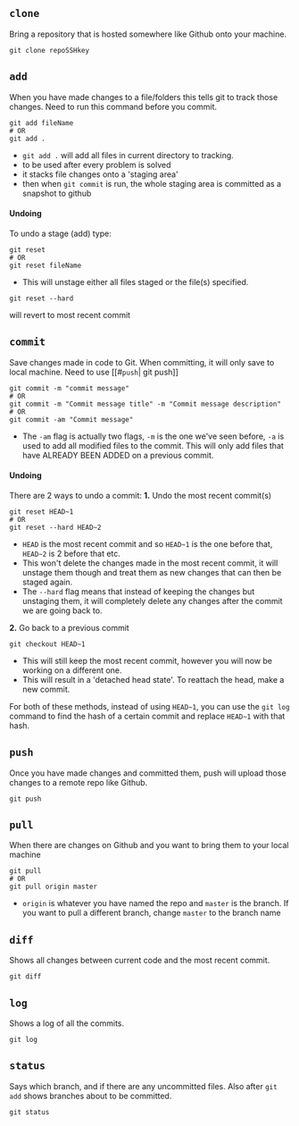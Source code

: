 ## `clone`
Bring a repository that is hosted somewhere like Github onto your machine.
```shell
git clone repoSSHkey
```

## `add`
When you have made changes to a file/folders this tells git to track those changes.
Need to run this command before you commit.
```shell
git add fileName
# OR
git add .
```
- `git add .` will add all files in current directory to tracking.
- to be used after every problem is solved
- it stacks file changes onto a 'staging area'
- then when `git commit` is run, the whole staging area is committed as a snapshot to github

#### Undoing
To undo a stage (add) type:
```shell
git reset
# OR
git reset fileName
```
- This will unstage either all files staged or the file(s) specified.
```shell
git reset --hard
```
will revert to most recent commit

## `commit`
Save changes made in code to Git.
When committing, it will only save to local machine. Need to use [[#`push`| git push]]
```
git commit -m "commit message"
# OR
git commit -m "Commit message title" -m "Commit message description"
# OR
git commit -am "Commit message"
```
- The `-am` flag is actually two flags, `-m` is the one we've seen before, `-a` is used to add all modified files to the commit. This will only add files that have ALREADY BEEN ADDED on a previous commit.

#### Undoing
There are 2 ways to undo a commit:
**1.** Undo the most recent commit(s)
```shell
git reset HEAD~1
# OR
git reset --hard HEAD~2
```
- `HEAD` is the most recent commit and so `HEAD~1` is the one before that, `HEAD~2` is 2 before that etc.
- This won't delete the changes made in the most recent commit, it will unstage them though and treat them as new changes that can then be staged again.
- The `--hard` flag means that instead of keeping the changes but unstaging them, it will completely delete any changes after the commit we are going back to.

**2.** Go back to a previous commit
```shell
git checkout HEAD~1
```
- This will still keep the most recent commit, however you will now be working on a different one.
- This will result in a 'detached head state'. To reattach the head, make a new commit.

For both of these methods, instead of using `HEAD~1`, you can use the `git log` command to find the hash of a certain commit and replace `HEAD~1` with that hash.

## `push`
Once you have made changes and committed them, push will upload those changes to a remote repo like Github.
```shell
git push
```

## `pull`
When there are changes on Github and you want to bring them to your local machine
```
git pull
# OR
git pull origin master
```
- `origin` is whatever you have named the repo and `master` is the branch. If you want to pull a different branch, change `master` to the branch name

## `diff`
Shows all changes between current code and the most recent commit.
```shell
git diff
```

## `log`
Shows a log of all the commits.
```shell
git log
```

## `status`
Says which branch, and if there are any uncommitted files. Also after `git add` shows branches about to be committed.
```shell
git status
```